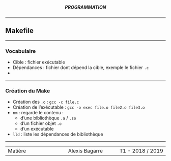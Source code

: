 <h5 style="text-align: center"> PROGRAMMATION </h5>

------

## **Makefile**

------

### Vocabulaire

- Cible : fichier exécutable
- Dépendances : fichier dont dépend la cible, exemple le fichier `.c`
- 



---

### Création du Make

- Création des `.o` : `gcc -c file.c`
- Création de l’exécutable : `gcc -o exec file.o file2.o file3.o`
- `nm` : regarde le contenu :
  - d’une bibliothèque `.a` / `.so`
  - d’un fichier objet `.o`
  - d’un exécutable
- `lld` : liste les dépendances de bibliothèque

------

<table width="90%">
<tr>
<td style="width: 30%; text-align: left; background:transparent; border:0;">Matière</td>
<td style="width: 30%; text-align: center; background:transparent; border:0;">Alexis Bagarre</td>
<td style="width: 30%; text-align: right; background:transparent; border:0;">T1 - 2018 / 2019</td>
</tr>
</table>